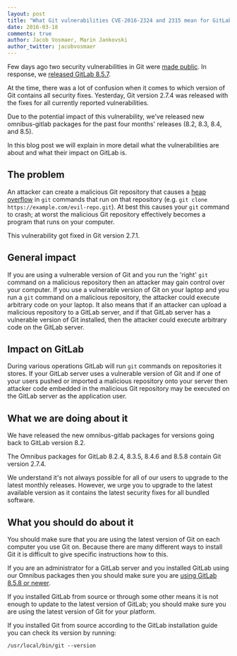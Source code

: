 ```yaml
---
layout: post
title: "What Git vulnerabilities CVE-2016-2324 and 2315 mean for GitLab and you"
date: 2016-03-18
comments: true
author: Jacob Vosmaer, Marin Jankovski
author_twitter: jacobvosmaer
---
```


Few days ago two security vulnerabilities in Git were [made
public](http://www.openwall.com/lists/oss-security/2016/03/15/5). In
response, we [released GitLab
8.5.7](https://about.gitlab.com/2016/03/16/gitlab-8-dot-5-dot-7-released/).

At the time, there was a lot of confusion when it comes to which version of Git
contains all security fixes. Yesterday, Git version 2.7.4 was released with
the fixes for all currently reported vulnerabilities.

Due to the potential impact of this vulnerability, we've released new
omnibus-gitlab packages for the past four months' releases
(8.2, 8.3, 8.4, and 8.5).

In this blog post we will explain in more detail what the
vulnerabilities are about and what their impact on GitLab is.

<!-- more -->

## The problem

An attacker can create a malicious Git repository that causes a [heap
overflow](https://en.wikipedia.org/wiki/Heap_overflow) in `git` commands
that run on that repository (e.g.
`git clone https://example.com/evil-repo.git`). At best this causes your
`git` command to crash; at worst the malicious Git repository
effectively becomes a program that runs on your computer.

This vulnerability got fixed in Git version 2.7.1.

## General impact

If you are using a vulnerable version of Git and you run the 'right'
`git` command on a malicious repository then an attacker may gain
control over your computer. If you use a vulnerable version of Git on
your laptop and you run a `git` command on a malicious repository, the
attacker could execute arbitrary code on your laptop. It also means that
if an attacker can upload a malicious repository to a GitLab server, and
if that GitLab server has a vulnerable version of Git installed, then
the attacker could execute arbitrary code on the GitLab server.

## Impact on GitLab

During various operations GitLab will run `git` commands on repositories
it stores. If your GitLab server uses a vulnerable version of Git and if
one of your users pushed or imported a malicious repository onto your
server then attacker code embedded in the malicious Git repository may
be executed on the GitLab server as the application user.

## What we are doing about it

We have released the new omnibus-gitlab packages for versions going back to
GitLab version 8.2.

The Omnibus packages for GitLab 8.2.4, 8.3.5, 8.4.6 and 8.5.8 contain Git
version 2.7.4.

We understand it's not always possible for all of our users to upgrade to the
latest monthly releases. However, we urge you to upgrade to the latest
available version as it contains the latest security fixes for all bundled
software.

## What you should do about it

You should make sure that you are using the latest version of Git on
each computer you use Git on. Because there are many different ways to
install Git it is difficult to give specific instructions how to this.

If you are an administrator for a GitLab server and you installed GitLab
using our Omnibus packages then you should make sure you are [using
GitLab 8.5.8 or newer](https://about.gitlab.com/update/).

If you installed GitLab from source or through some other means it is
not enough to update to the latest version of GitLab; you should make
sure you are using the latest version of Git for your platform.

If you installed Git from source according to the GitLab installation
guide you can check its version by running:

    /usr/local/bin/git --version
